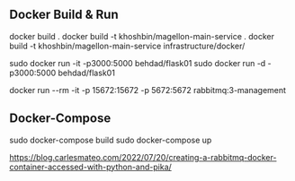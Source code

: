 

## Docker Build & Run
docker build .
docker build -t khoshbin/magellon-main-service .
docker build -t khoshbin/magellon-main-service infrastructure/docker/


sudo docker run -it -p3000:5000 behdad/flask01
sudo docker run -d -p3000:5000 behdad/flask01

docker run --rm -it -p 15672:15672 -p 5672:5672 rabbitmq:3-management

## Docker-Compose
sudo docker-compose build
sudo docker-compose up


https://blog.carlesmateo.com/2022/07/20/creating-a-rabbitmq-docker-container-accessed-with-python-and-pika/

